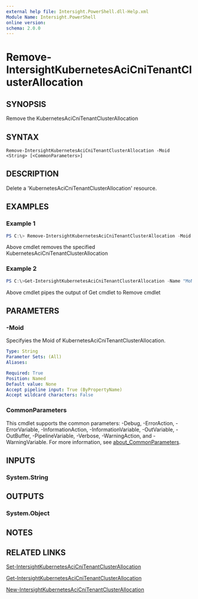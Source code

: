 ```yaml
---
external help file: Intersight.PowerShell.dll-Help.xml
Module Name: Intersight.PowerShell
online version:
schema: 2.0.0
---
```


# Remove-IntersightKubernetesAciCniTenantClusterAllocation

## SYNOPSIS
Remove the KubernetesAciCniTenantClusterAllocation

## SYNTAX

```
Remove-IntersightKubernetesAciCniTenantClusterAllocation -Moid <String> [<CommonParameters>]
```

## DESCRIPTION
Delete a &apos;KubernetesAciCniTenantClusterAllocation&apos; resource.

## EXAMPLES

### Example 1
```powershell
PS C:\> Remove-IntersightKubernetesAciCniTenantClusterAllocation -Moid "xxxxxxxxxxxxxxxxxxxxxxxxxxx"
```
Above cmdlet removes the specified KubernetesAciCniTenantClusterAllocation 

### Example 2
```powershell
PS C:\>Get-IntersightKubernetesAciCniTenantClusterAllocation -Name "MoName"|  Remove-IntersightKubernetesAciCniTenantClusterAllocation
```
Above cmdlet pipes the output of Get cmdlet to Remove cmdlet

## PARAMETERS

### -Moid
Specifyies the Moid of KubernetesAciCniTenantClusterAllocation.

```yaml
Type: String
Parameter Sets: (All)
Aliases:

Required: True
Position: Named
Default value: None
Accept pipeline input: True (ByPropertyName)
Accept wildcard characters: False
```

### CommonParameters
This cmdlet supports the common parameters: -Debug, -ErrorAction, -ErrorVariable, -InformationAction, -InformationVariable, -OutVariable, -OutBuffer, -PipelineVariable, -Verbose, -WarningAction, and -WarningVariable. For more information, see [about_CommonParameters](http://go.microsoft.com/fwlink/?LinkID=113216).

## INPUTS

### System.String

## OUTPUTS

### System.Object
## NOTES

## RELATED LINKS

[Set-IntersightKubernetesAciCniTenantClusterAllocation](./Set-IntersightKubernetesAciCniTenantClusterAllocation.md)

[Get-IntersightKubernetesAciCniTenantClusterAllocation](./Get-IntersightKubernetesAciCniTenantClusterAllocation.md)

[New-IntersightKubernetesAciCniTenantClusterAllocation](./New-IntersightKubernetesAciCniTenantClusterAllocation.md)

